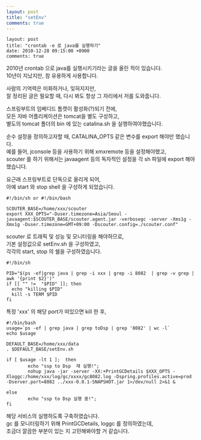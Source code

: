 ```yaml
---
layout: post
title: "setEnv"
comments: true
---
```


```
layout: post
title: "crontab -e 로 java를 실행하기"
date: 2010-12-28 09:15:00 +0900
comments: true
```

2010년 crontab 으로 java를 실행시키기라는 글을 올린 적이 있습니다.   
10년이 지났지만, 참 유용하게 사용합니다.  

사람의 기억력은 미화하거나, 잊혀지지만,   
잘 정리된 글은 필요할 때, 다시 봐도 항상 그 자리에서 저를 도와줍니다.  

스프링부트의 임베디드 톰캣이 활성화(?)되기 전에,  
모든 자바 어플리케이션은 tomcat을 별도 구성하고,  
별도의 tomcat 폴더의 bin 에 있는 catalina.sh 을 실행하여야했습니다.  

순수 설정을 정의하고자할 때, CATALINA_OPTS 같은 변수를 export 해야만 했습니다.  
예를 들어, jconsole 등을 사용하기 위해 xmxremote 등을 설정해야했고,  
scouter 를 하기 위해서는 javaagent 등의 독자적인 설정을 각 sh 파일에 export 해야했습니다.  

요근래 스프링부트로 단독으로 올리게 되어,   
아예 start 와 stop shell 을 구성하게 되었습니다.  

```
#!/bin/sh or #!/bin/bash

SCOUTER_BASE=/home/xxx/scouter
export XXX_OPTS="-Duser.timezone=Asia/Seoul -javaagent:$SCOUTER_BASE/scouter.agent.jar -verbosegc -server -Xms1g -Xmx1g -Duser.timezone=GMT+09:00 -Dscouter.config=./scouter.conf"
```
scouter 로 트래픽 및 성능 및 모니터링을 해야하므로,  
기본 설정값으로 setEnv.sh 을 구성하였고,  
각각의 start, stop 의 쉘을 구성하였습니다.  

```
#!/bin/sh

PID="$(ps -ef|grep java | grep -i xxx | grep -i 8082  | grep -v grep | awk '{print $2}')"
if [[ "" !=  "$PID" ]]; then
  echo "killing $PID"
  kill -s TERM $PID
fi
```
특정 'xxx' 의 해당 port가 떠있으면 kill 한 후,

```
#!/bin/bash
usage=`ps -ef | grep java | grep toDsp | grep '8082' | wc -l`
echo $usage

DEFAULT_BASE=/home/xxx/data
. $DEFAULT_BASE/setEnv.sh

if [ $usage -lt 1 ];  then
        echo "ssp to Dsp  재 실행!";
        nohup java -jar -server -XX:+PrintGCDetails $XXX_OPTS -Xloggc:/home/xxx/log/gc/xxxx/gc8082.log -Dspring.profiles.active=prod -Dserver.port=8082 ../xxx-0.0.1-SNAPSHOT.jar 1>/dev/null 2>&1 &

else
        echo "ssp to Dsp 실행 중!";
fi
```

해당 서비스의 실행하도록 구축하였습니다.    
gc 를 모니터링하기 위해 PrintGCDetails, loggc 를 정의하였는데,  
조금더 깔끔한 부분이 있는 지 고민해봐야할 거 같습니다.   
